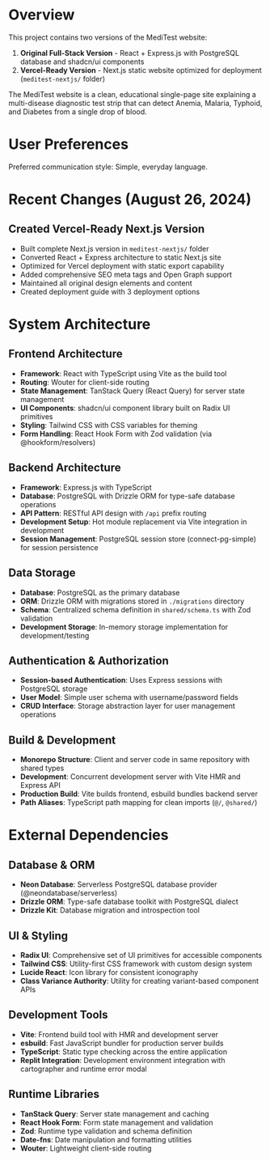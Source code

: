 # Overview

This project contains two versions of the MediTest website:

1. **Original Full-Stack Version** - React + Express.js with PostgreSQL database and shadcn/ui components
2. **Vercel-Ready Version** - Next.js static website optimized for deployment (`meditest-nextjs/` folder)

The MediTest website is a clean, educational single-page site explaining a multi-disease diagnostic test strip that can detect Anemia, Malaria, Typhoid, and Diabetes from a single drop of blood.

# User Preferences

Preferred communication style: Simple, everyday language.

# Recent Changes (August 26, 2024)

## Created Vercel-Ready Next.js Version
- Built complete Next.js version in `meditest-nextjs/` folder
- Converted React + Express architecture to static Next.js site
- Optimized for Vercel deployment with static export capability
- Added comprehensive SEO meta tags and Open Graph support
- Maintained all original design elements and content
- Created deployment guide with 3 deployment options

# System Architecture

## Frontend Architecture
- **Framework**: React with TypeScript using Vite as the build tool
- **Routing**: Wouter for client-side routing
- **State Management**: TanStack Query (React Query) for server state management
- **UI Components**: shadcn/ui component library built on Radix UI primitives
- **Styling**: Tailwind CSS with CSS variables for theming
- **Form Handling**: React Hook Form with Zod validation (via @hookform/resolvers)

## Backend Architecture
- **Framework**: Express.js with TypeScript
- **Database**: PostgreSQL with Drizzle ORM for type-safe database operations
- **API Pattern**: RESTful API design with `/api` prefix routing
- **Development Setup**: Hot module replacement via Vite integration in development
- **Session Management**: PostgreSQL session store (connect-pg-simple) for session persistence

## Data Storage
- **Database**: PostgreSQL as the primary database
- **ORM**: Drizzle ORM with migrations stored in `./migrations` directory
- **Schema**: Centralized schema definition in `shared/schema.ts` with Zod validation
- **Development Storage**: In-memory storage implementation for development/testing

## Authentication & Authorization
- **Session-based Authentication**: Uses Express sessions with PostgreSQL storage
- **User Model**: Simple user schema with username/password fields
- **CRUD Interface**: Storage abstraction layer for user management operations

## Build & Development
- **Monorepo Structure**: Client and server code in same repository with shared types
- **Development**: Concurrent development server with Vite HMR and Express API
- **Production Build**: Vite builds frontend, esbuild bundles backend server
- **Path Aliases**: TypeScript path mapping for clean imports (`@/`, `@shared/`)

# External Dependencies

## Database & ORM
- **Neon Database**: Serverless PostgreSQL database provider (@neondatabase/serverless)
- **Drizzle ORM**: Type-safe database toolkit with PostgreSQL dialect
- **Drizzle Kit**: Database migration and introspection tool

## UI & Styling
- **Radix UI**: Comprehensive set of UI primitives for accessible components
- **Tailwind CSS**: Utility-first CSS framework with custom design system
- **Lucide React**: Icon library for consistent iconography
- **Class Variance Authority**: Utility for creating variant-based component APIs

## Development Tools
- **Vite**: Frontend build tool with HMR and development server
- **esbuild**: Fast JavaScript bundler for production server builds
- **TypeScript**: Static type checking across the entire application
- **Replit Integration**: Development environment integration with cartographer and runtime error modal

## Runtime Libraries
- **TanStack Query**: Server state management and caching
- **React Hook Form**: Form state management and validation
- **Zod**: Runtime type validation and schema definition
- **Date-fns**: Date manipulation and formatting utilities
- **Wouter**: Lightweight client-side routing